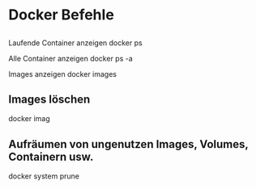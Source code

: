 # Docker Befehle

## 
Laufende Container anzeigen
docker ps

Alle Container anzeigen
docker ps -a

Images anzeigen
docker images


## Images löschen
docker imag

## Aufräumen von ungenutzen Images, Volumes, Containern usw.

docker system prune 